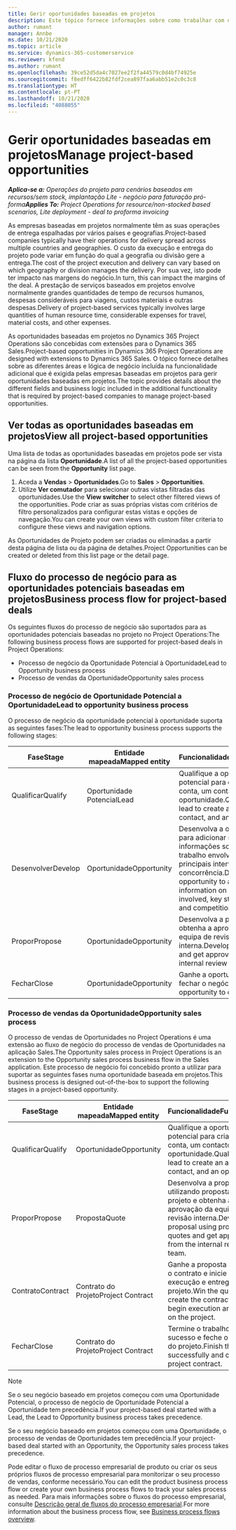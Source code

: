 ```yaml
---
title: Gerir oportunidades baseadas em projetos
description: Este tópico fornece informações sobre como trabalhar com oportunidades relacionadas com projetos.
author: rumant
manager: Annbe
ms.date: 10/21/2020
ms.topic: article
ms.service: dynamics-365-customerservice
ms.reviewer: kfend
ms.author: rumant
ms.openlocfilehash: 39ce52d5da4c7027ee2f2fa44579c0d4bf74925e
ms.sourcegitcommit: f8edff6422b82fdf2cea897faa6abb51e2c0c3c8
ms.translationtype: HT
ms.contentlocale: pt-PT
ms.lasthandoff: 10/21/2020
ms.locfileid: "4088055"
---
```

# <a name="manage-project-based-opportunities"></a><span data-ttu-id="3646d-103">Gerir oportunidades baseadas em projetos</span><span class="sxs-lookup"><span data-stu-id="3646d-103">Manage project-based opportunities</span></span>

<span data-ttu-id="3646d-104">_**Aplica-se a:** Operações do projeto para cenários baseados em recursos/sem stock, implantação Lite - negócio para faturação pró-forma_</span><span class="sxs-lookup"><span data-stu-id="3646d-104">_**Applies To:** Project Operations for resource/non-stocked based scenarios, Lite deployment - deal to proforma invoicing_</span></span>

<span data-ttu-id="3646d-105">As empresas baseadas em projetos normalmente têm as suas operações de entrega espalhadas por vários países e geografias.</span><span class="sxs-lookup"><span data-stu-id="3646d-105">Project-based companies typically have their operations for delivery spread across multiple countries and geographies.</span></span> <span data-ttu-id="3646d-106">O custo da execução e entrega do projeto pode variar em função do qual a geografia ou divisão gere a entrega.</span><span class="sxs-lookup"><span data-stu-id="3646d-106">The cost of the project execution and delivery can vary  based on which geography or division manages the delivery.</span></span> <span data-ttu-id="3646d-107">Por sua vez, isto pode ter impacto nas margens do negócio.</span><span class="sxs-lookup"><span data-stu-id="3646d-107">In turn, this can impact the margins of the deal.</span></span> <span data-ttu-id="3646d-108">A prestação de serviços baseados em projetos envolve normalmente grandes quantidades de tempo de recursos humanos, despesas consideráveis para viagens, custos materiais e outras despesas.</span><span class="sxs-lookup"><span data-stu-id="3646d-108">Delivery of project-based services typically involves large quantities of human resource time, considerable expenses for travel, material costs, and other expenses.</span></span>

<span data-ttu-id="3646d-109">As oportunidades baseadas em projetos no Dynamics 365 Project Operations são concebidas com extensões para o Dynamics 365 Sales.</span><span class="sxs-lookup"><span data-stu-id="3646d-109">Project-based opportunities in Dynamics 365 Project Operations are designed with extensions to Dynamics 365 Sales.</span></span> <span data-ttu-id="3646d-110">O tópico fornece detalhes sobre as diferentes áreas e lógica de negócio incluída na funcionalidade adicional que é exigida pelas empresas baseadas em projetos para gerir oportunidades baseadas em projetos.</span><span class="sxs-lookup"><span data-stu-id="3646d-110">The topic provides details about the different fields and business logic included in the additional functionality that is required by project-based companies to manage project-based opportunities.</span></span>

## <a name="view-all-project-based-opportunities"></a><span data-ttu-id="3646d-111">Ver todas as oportunidades baseadas em projetos</span><span class="sxs-lookup"><span data-stu-id="3646d-111">View all project-based opportunities</span></span>

<span data-ttu-id="3646d-112">Uma lista de todas as oportunidades baseadas em projetos pode ser vista na página da lista **Oportunidade**.</span><span class="sxs-lookup"><span data-stu-id="3646d-112">A list of all the project-based opportunities can be seen from the **Opportunity** list page.</span></span> 

1. <span data-ttu-id="3646d-113">Aceda a **Vendas** > **Oportunidades**.</span><span class="sxs-lookup"><span data-stu-id="3646d-113">Go to **Sales** > **Opportunities**.</span></span>
2. <span data-ttu-id="3646d-114">Utilize **Ver comutador** para selecionar outras vistas filtradas das oportunidades.</span><span class="sxs-lookup"><span data-stu-id="3646d-114">Use the **View switcher** to select other filtered views of the opportunities.</span></span> <span data-ttu-id="3646d-115">Pode criar as suas próprias vistas com critérios de filtro personalizados para configurar estas vistas e opções de navegação.</span><span class="sxs-lookup"><span data-stu-id="3646d-115">You can create your own views with custom filter criteria to configure these views and navigation options.</span></span>

<span data-ttu-id="3646d-116">As Oportunidades de Projeto podem ser criadas ou eliminadas a partir desta página de lista ou da página de detalhes.</span><span class="sxs-lookup"><span data-stu-id="3646d-116">Project Opportunities can be created or deleted from this list page or the detail page.</span></span>

## <a name="business-process-flow-for-project-based-deals"></a><span data-ttu-id="3646d-117">Fluxo do processo de negócio para as oportunidades potenciais baseadas em projetos</span><span class="sxs-lookup"><span data-stu-id="3646d-117">Business process flow for project-based deals</span></span>

<span data-ttu-id="3646d-118">Os seguintes fluxos do processo de negócio são suportados para as oportunidades potenciais baseadas no projeto no Project Operations:</span><span class="sxs-lookup"><span data-stu-id="3646d-118">The following business process flows are supported for project-based deals in Project Operations:</span></span>

- <span data-ttu-id="3646d-119">Processo de negócio da Oportunidade Potencial à Oportunidade</span><span class="sxs-lookup"><span data-stu-id="3646d-119">Lead to Opportunity business process</span></span>
- <span data-ttu-id="3646d-120">Processo de vendas da Oportunidade</span><span class="sxs-lookup"><span data-stu-id="3646d-120">Opportunity sales process</span></span>

### <a name="lead-to-opportunity-business-process"></a><span data-ttu-id="3646d-121">Processo de negócio de Oportunidade Potencial a Oportunidade</span><span class="sxs-lookup"><span data-stu-id="3646d-121">Lead to opportunity business process</span></span> 
<span data-ttu-id="3646d-122">O processo de negócio da oportunidade potencial à oportunidade suporta as seguintes fases:</span><span class="sxs-lookup"><span data-stu-id="3646d-122">The lead to opportunity business process supports the following stages:</span></span>

| <span data-ttu-id="3646d-123">Fase</span><span class="sxs-lookup"><span data-stu-id="3646d-123">Stage</span></span> | <span data-ttu-id="3646d-124">Entidade mapeada</span><span class="sxs-lookup"><span data-stu-id="3646d-124">Mapped entity</span></span> | <span data-ttu-id="3646d-125">Funcionalidade</span><span class="sxs-lookup"><span data-stu-id="3646d-125">Functionality</span></span> |
| --- | --- | --- |
| <span data-ttu-id="3646d-126">Qualificar</span><span class="sxs-lookup"><span data-stu-id="3646d-126">Qualify</span></span> | <span data-ttu-id="3646d-127">Oportunidade Potencial</span><span class="sxs-lookup"><span data-stu-id="3646d-127">Lead</span></span> | <span data-ttu-id="3646d-128">Qualifique a oportunidade potencial para criar uma conta, um contacto e uma oportunidade.</span><span class="sxs-lookup"><span data-stu-id="3646d-128">Qualify the lead to create an account, contact, and an opportunity.</span></span> |
| <span data-ttu-id="3646d-129">Desenvolver</span><span class="sxs-lookup"><span data-stu-id="3646d-129">Develop</span></span> | <span data-ttu-id="3646d-130">Oportunidade</span><span class="sxs-lookup"><span data-stu-id="3646d-130">Opportunity</span></span> | <span data-ttu-id="3646d-131">Desenvolva a oportunidade para adicionar mais informações sobre o trabalho envolvido, os principais intervenientes e a concorrência.</span><span class="sxs-lookup"><span data-stu-id="3646d-131">Develop the opportunity to add more information on the work involved, key stakeholders, and competition.</span></span> |
| <span data-ttu-id="3646d-132">Propor</span><span class="sxs-lookup"><span data-stu-id="3646d-132">Propose</span></span> | <span data-ttu-id="3646d-133">Oportunidade</span><span class="sxs-lookup"><span data-stu-id="3646d-133">Opportunity</span></span> | <span data-ttu-id="3646d-134">Desenvolva a proposta e obtenha a aprovação da equipa de revisão interna.</span><span class="sxs-lookup"><span data-stu-id="3646d-134">Develop the proposal and get approval from the internal review team.</span></span> |
| <span data-ttu-id="3646d-135">Fechar</span><span class="sxs-lookup"><span data-stu-id="3646d-135">Close</span></span> | <span data-ttu-id="3646d-136">Oportunidade</span><span class="sxs-lookup"><span data-stu-id="3646d-136">Opportunity</span></span> | <span data-ttu-id="3646d-137">Ganhe a oportunidade de fechar o negócio.</span><span class="sxs-lookup"><span data-stu-id="3646d-137">Win the opportunity to close the deal.</span></span> |

### <a name="opportunity-sales-process"></a><span data-ttu-id="3646d-138">Processo de vendas da Oportunidade</span><span class="sxs-lookup"><span data-stu-id="3646d-138">Opportunity sales process</span></span>
<span data-ttu-id="3646d-139">O processo de vendas de Oportunidades no Project Operations é uma extensão ao fluxo de negócio do processo de vendas de Oportunidades na aplicação Sales.</span><span class="sxs-lookup"><span data-stu-id="3646d-139">The Opportunity sales process in Project Operations is an extension to the Opportunity sales process business flow in the Sales application.</span></span> <span data-ttu-id="3646d-140">Este processo de negócio foi concebido pronto a utilizar para suportar as seguintes fases numa oportunidade baseada em projetos.</span><span class="sxs-lookup"><span data-stu-id="3646d-140">This business process is designed out-of-the-box to support the following stages in a project-based opportunity.</span></span>

| <span data-ttu-id="3646d-141">Fase</span><span class="sxs-lookup"><span data-stu-id="3646d-141">Stage</span></span> | <span data-ttu-id="3646d-142">Entidade mapeada</span><span class="sxs-lookup"><span data-stu-id="3646d-142">Mapped entity</span></span> | <span data-ttu-id="3646d-143">Funcionalidade</span><span class="sxs-lookup"><span data-stu-id="3646d-143">Functionality</span></span> |
| --- | --- | --- |
| <span data-ttu-id="3646d-144">Qualificar</span><span class="sxs-lookup"><span data-stu-id="3646d-144">Qualify</span></span> | <span data-ttu-id="3646d-145">Oportunidade</span><span class="sxs-lookup"><span data-stu-id="3646d-145">Opportunity</span></span> | <span data-ttu-id="3646d-146">Qualifique a oportunidade potencial para criar uma conta, um contacto e uma oportunidade.</span><span class="sxs-lookup"><span data-stu-id="3646d-146">Qualify the lead to create an account, contact, and an opportunity.</span></span> |
| <span data-ttu-id="3646d-147">Propor</span><span class="sxs-lookup"><span data-stu-id="3646d-147">Propose</span></span> | <span data-ttu-id="3646d-148">Proposta</span><span class="sxs-lookup"><span data-stu-id="3646d-148">Quote</span></span> | <span data-ttu-id="3646d-149">Desenvolva a proposta utilizando propostas de projeto e obtenha a aprovação da equipa de revisão interna.</span><span class="sxs-lookup"><span data-stu-id="3646d-149">Develop the proposal using project quotes and get approval from the internal review team.</span></span> |
| <span data-ttu-id="3646d-150">Contrato</span><span class="sxs-lookup"><span data-stu-id="3646d-150">Contract</span></span> | <span data-ttu-id="3646d-151">Contrato do Projeto</span><span class="sxs-lookup"><span data-stu-id="3646d-151">Project Contract</span></span> | <span data-ttu-id="3646d-152">Ganhe a proposta para criar o contrato e inicie a execução e entrega do projeto.</span><span class="sxs-lookup"><span data-stu-id="3646d-152">Win the quote to create the contract and begin execution and delivery on the project.</span></span> |
| <span data-ttu-id="3646d-153">Fechar</span><span class="sxs-lookup"><span data-stu-id="3646d-153">Close</span></span> | <span data-ttu-id="3646d-154">Contrato do Projeto</span><span class="sxs-lookup"><span data-stu-id="3646d-154">Project Contract</span></span> | <span data-ttu-id="3646d-155">Termine o trabalho com sucesso e feche o contrato do projeto.</span><span class="sxs-lookup"><span data-stu-id="3646d-155">Finish the work successfully and close the project contract.</span></span> |

> [!NOTE]
> <span data-ttu-id="3646d-156">Se o seu negócio baseado em projetos começou com uma Oportunidade Potencial, o processo de negócio de Oportunidade Potencial a Oportunidade tem precedência.</span><span class="sxs-lookup"><span data-stu-id="3646d-156">If your project-based deal started with a Lead, the Lead to Opportunity business process takes precedence.</span></span>
>
> <span data-ttu-id="3646d-157">Se o seu negócio baseado em projetos começou com uma Oportunidade, o processo de vendas de Oportunidades tem precedência.</span><span class="sxs-lookup"><span data-stu-id="3646d-157">If your project-based deal started with an Opportunity, the Opportunity sales process takes precedence.</span></span>

<span data-ttu-id="3646d-158">Pode editar o fluxo de processo empresarial de produto ou criar os seus próprios fluxos de processo empresarial para monitorizar o seu processo de vendas, conforme necessário.</span><span class="sxs-lookup"><span data-stu-id="3646d-158">You can edit the product business process flow or create your own business process flows to track your sales process as needed.</span></span> <span data-ttu-id="3646d-159">Para mais informações sobre o fluxos do processo empresarial, consulte [Descrição geral de fluxos do processo empresarial](https://docs.microsoft.com/dynamics365/customerengagement/on-premises/customize/business-process-flows-overview).</span><span class="sxs-lookup"><span data-stu-id="3646d-159">For more information about the business process flow, see [Business process flows overview](https://docs.microsoft.com/dynamics365/customerengagement/on-premises/customize/business-process-flows-overview).</span></span>
